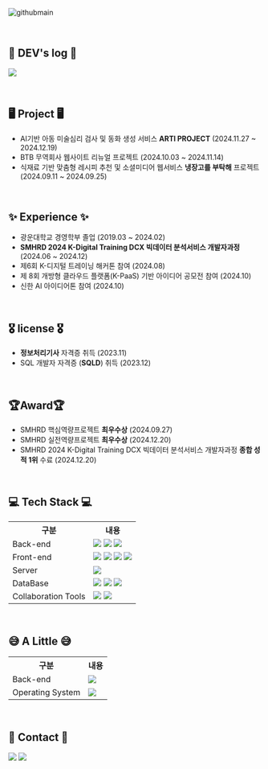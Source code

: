 ![githubmain](https://github.com/user-attachments/assets/4fe28cce-7a3d-40fa-a8c5-3d353e888563)

<br>

## 📝 DEV's log 📝
<a href="https://velog.io/@happycat_139/posts"><img src="https://img.shields.io/badge/velog-20C997?style=for-the-badge&logo=velog&logoColor=white"/></a>

<br>

## 🖥 Project 🖥
- AI기반 아동 미술심리 검사 및 동화 생성 서비스 <b>ARTI PROJECT</b> (2024.11.27 ~ 2024.12.19)
- BTB 무역회사 웹사이트 리뉴얼 프로젝트 (2024.10.03 ~ 2024.11.14)
- 식재료 기반 맞춤형 레시피 추천 및 소셜미디어 웹서비스 <b>냉장고를 부탁해</b> 프로젝트 (2024.09.11 ~ 2024.09.25)

<br>

## ✨ Experience ✨ 
- 광운대학교 경영학부 졸업 (2019.03 ~ 2024.02)
- <b>SMHRD 2024 K-Digital Training DCX 빅데이터 분석서비스 개발자과정</b> (2024.06 ~ 2024.12)
- 제6회 K-디지털 트레이닝 해커톤 참여 (2024.08)
- 제 8회 개방형 클라우드 플랫폼(K-PaaS) 기반 아이디어 공모전 참여 (2024.10)
- 신한 AI 아이디어톤 참여 (2024.10)

<br>

## 🎖️ license 🎖️
- <b>정보처리기사</b> 자격증 취득 (2023.11)
- SQL 개발자 자격증 (<b>SQLD</b>) 취득 (2023.12)

<br>


## 🏆Award🏆
- SMHRD 핵심역량프로젝트 <b>최우수상</b> (2024.09.27)
- SMHRD 실전역량프로젝트 <b>최우수상</b> (2024.12.20)
- SMHRD 2024 K-Digital Training DCX 빅데이터 분석서비스 개발자과정 <b>종합 성적 1위</b> 수료 (2024.12.20)

<br>


## 💻 Tech Stack 💻

<table>
    <tr>
        <th>구분</th>
        <th>내용</th>
    </tr>
    <tr>
        <td>Back-end</td>
        <td>
            <img src="https://img.shields.io/badge/Java-007396?style=for-the-badge&logo=java&logoColor=white"/>
            <img src="https://img.shields.io/badge/Spring-6DB33F?style=for-the-badge&logo=Spring&logoColor=white"/>
            <img src="https://img.shields.io/badge/Spring Boot-6DB33F?style=for-the-badge&logo=Spring Boot&logoColor=white"/>
        </td>
    </tr>
    <tr>
        <td>Front-end</td>
        <td>
            <img src="https://img.shields.io/badge/react-61DAFB?style=for-the-badge&logo=react&logoColor=black"> 
            <img src="https://img.shields.io/badge/HTML5-E34F26?style=for-the-badge&logo=HTML5&logoColor=white"/>
            <img src="https://img.shields.io/badge/CSS3-1572B6?style=for-the-badge&logo=CSS3&logoColor=white"/>
            <img src="https://img.shields.io/badge/JavaScript-F7DF1E?style=for-the-badge&logo=JavaScript&logoColor=white"/>
        </td>
    </tr>
    <tr>
        <td>Server</td>
        <td>
            <img src="https://img.shields.io/badge/Apache Tomcat-D22128?style=for-the-badge&logo=Apache Tomcat&logoColor=white"/>
        </td>
    </tr>
    <tr>
        <td>DataBase</td>
        <td>
            <img src="https://img.shields.io/badge/Oracle 11g-F80000?style=for-the-badge&logo=Oracle&logoColor=white"/>
            <img src="https://img.shields.io/badge/MySQL-4479A1?style=for-the-badge&logo=MySQL&logoColor=white"/>
             <img src="https://img.shields.io/badge/postgresql-4169E1?style=for-the-badge&logo=postgresql&logoColor=white"/>
        </td>
    </tr>
    <tr>
        <td>Collaboration Tools</td>
        <td>
            <img src="https://img.shields.io/badge/Git-F05032?style=for-the-badge&logo=Git&logoColor=white"/>
            <img src="https://img.shields.io/badge/GitHub-181717?style=for-the-badge&logo=GitHub&logoColor=white"/>
        </td>
    </tr>
</table>

<br>

## 😅 A Little 😅

<table>
    <tr>
        <th>구분</th>
        <th>내용</th>
    </tr>
    <tr>
        <td>Back-end</td>
        <td>
            <img src="https://img.shields.io/badge/Python-3776AB?style=for-the-badge&logo=Python&logoColor=white"/> 
        </td>
    </tr>
    <tr>
        <td>Operating System</td>
        <td>
            <img src="https://img.shields.io/badge/linux-FCC624?style=for-the-badge&logo=linux&logoColor=white"/>
        </td>
    </tr>
</table>

<br>

## 📱 Contact 📱
<a href="mailto:m63477802@gmail.com"><img src="https://img.shields.io/badge/gmail-EA4335?style=for-the-badge&logo=gmail&logoColor=white"/></a>
<a href="mailto:yewon@naver.com"><img src="https://img.shields.io/badge/naver-03C75A?style=for-the-badge&logo=naver&logoColor=white"/></a>

<br>
